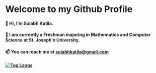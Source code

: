 # Welcome to my Github Profile
#### 👋 Hi, I’m Sulabh Katila.
#### 📖 I am currently a Freshman majoring in Mathematics and Computer Science at St. Joseph's University.
#### 📫 You can reach me at sulabhkatila@gmail.com
#### [![Top Langs](https://github-readme-stats.vercel.app/api/top-langs/?username=sulabhkatila)](https://github.com/sulabhkatila/github-readme-stats)
  

<!---
sulabhkatila/sulabhkatila is a ✨ special ✨ repository because its `README.md` (this file) appears on your GitHub profile.
You can click the Preview link to take a look at your changes.
--->

